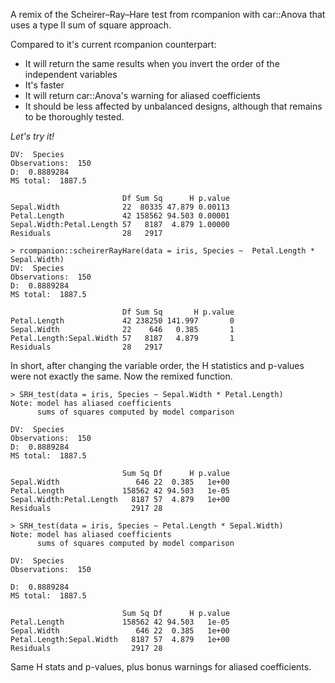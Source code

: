 A remix of the Scheirer–Ray–Hare test from rcompanion with car::Anova that uses a type II sum of square approach.

Compared to it's current rcompanion counterpart:

* It will return the same results when you invert the order of the independent variables
* It's faster
* It will return car::Anova's warning for aliased coefficients
* It should be less affected by unbalanced designs, although that remains to be thoroughly tested.


*Let's try it!*

```> rcompanion::scheirerRayHare(data = iris, Species ~ Sepal.Width * Petal.Length)
DV:  Species 
Observations:  150 
D:  0.8889284 
MS total:  1887.5 

                         Df Sum Sq      H p.value
Sepal.Width              22  80335 47.879 0.00113
Petal.Length             42 158562 94.503 0.00001
Sepal.Width:Petal.Length 57   8187  4.879 1.00000
Residuals                28   2917  

> rcompanion::scheirerRayHare(data = iris, Species ~  Petal.Length * Sepal.Width)
DV:  Species 
Observations:  150 
D:  0.8889284 
MS total:  1887.5 

                         Df Sum Sq       H p.value
Petal.Length             42 238250 141.997       0
Sepal.Width              22    646   0.385       1
Petal.Length:Sepal.Width 57   8187   4.879       1
Residuals                28   2917    
```

In short, after changing the variable order, the H statistics and p-values were not exactly the same. Now the remixed function.

```
> SRH_test(data = iris, Species ~ Sepal.Width * Petal.Length)
Note: model has aliased coefficients
      sums of squares computed by model comparison

DV:  Species 
Observations:  150 
D:  0.8889284 
MS total:  1887.5 

                         Sum Sq Df      H p.value
Sepal.Width                 646 22  0.385   1e+00
Petal.Length             158562 42 94.503   1e-05
Sepal.Width:Petal.Length   8187 57  4.879   1e+00
Residuals                  2917 28     

> SRH_test(data = iris, Species ~ Petal.Length * Sepal.Width)
Note: model has aliased coefficients
      sums of squares computed by model comparison

DV:  Species 
Observations:  150 

D:  0.8889284 
MS total:  1887.5 

                         Sum Sq Df      H p.value
Petal.Length             158562 42 94.503   1e-05
Sepal.Width                 646 22  0.385   1e+00
Petal.Length:Sepal.Width   8187 57  4.879   1e+00
Residuals                  2917 28    
```
Same H stats and p-values, plus bonus warnings for aliased coefficients.
